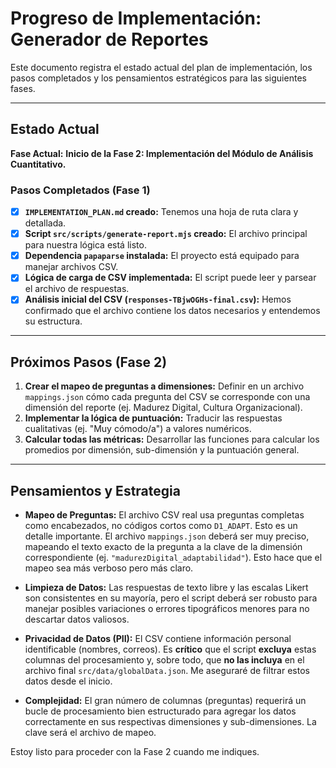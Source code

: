 # Progreso de Implementación: Generador de Reportes

Este documento registra el estado actual del plan de implementación, los pasos completados y los pensamientos estratégicos para las siguientes fases.

---

## Estado Actual

**Fase Actual:** **Inicio de la Fase 2: Implementación del Módulo de Análisis Cuantitativo.**

### Pasos Completados (Fase 1)

-   [x] **`IMPLEMENTATION_PLAN.md` creado:** Tenemos una hoja de ruta clara y detallada.
-   [x] **Script `src/scripts/generate-report.mjs` creado:** El archivo principal para nuestra lógica está listo.
-   [x] **Dependencia `papaparse` instalada:** El proyecto está equipado para manejar archivos CSV.
-   [x] **Lógica de carga de CSV implementada:** El script puede leer y parsear el archivo de respuestas.
-   [x] **Análisis inicial del CSV (`responses-TBjwOGHs-final.csv`):** Hemos confirmado que el archivo contiene los datos necesarios y entendemos su estructura.

---

## Próximos Pasos (Fase 2)

1.  **Crear el mapeo de preguntas a dimensiones:** Definir en un archivo `mappings.json` cómo cada pregunta del CSV se corresponde con una dimensión del reporte (ej. Madurez Digital, Cultura Organizacional).
2.  **Implementar la lógica de puntuación:** Traducir las respuestas cualitativas (ej. "Muy cómodo/a") a valores numéricos.
3.  **Calcular todas las métricas:** Desarrollar las funciones para calcular los promedios por dimensión, sub-dimensión y la puntuación general.

---

## Pensamientos y Estrategia

*   **Mapeo de Preguntas:** El archivo CSV real usa preguntas completas como encabezados, no códigos cortos como `D1_ADAPT`. Esto es un detalle importante. El archivo `mappings.json` deberá ser muy preciso, mapeando el texto exacto de la pregunta a la clave de la dimensión correspondiente (ej. `"madurezDigital_adaptabilidad"`). Esto hace que el mapeo sea más verboso pero más claro.

*   **Limpieza de Datos:** Las respuestas de texto libre y las escalas Likert son consistentes en su mayoría, pero el script deberá ser robusto para manejar posibles variaciones o errores tipográficos menores para no descartar datos valiosos.

*   **Privacidad de Datos (PII):** El CSV contiene información personal identificable (nombres, correos). Es **crítico** que el script **excluya** estas columnas del procesamiento y, sobre todo, que **no las incluya** en el archivo final `src/data/globalData.json`. Me aseguraré de filtrar estos datos desde el inicio.

*   **Complejidad:** El gran número de columnas (preguntas) requerirá un bucle de procesamiento bien estructurado para agregar los datos correctamente en sus respectivas dimensiones y sub-dimensiones. La clave será el archivo de mapeo.

Estoy listo para proceder con la Fase 2 cuando me indiques.
